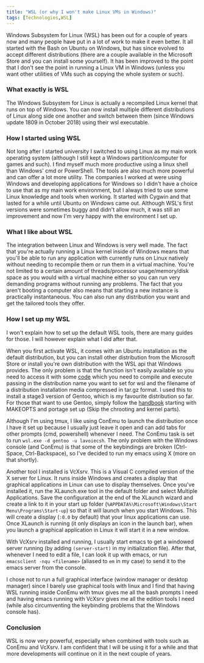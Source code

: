 ```yaml
---
title: "WSL (or why I won't make Linux VMs in Windows)"
tags: [Technologies,WSL]
---
```

Windows Subsystem for Linux (WSL) has been out for a couple of years now and many people have put in a lot of work to make it even better. It all started with the Bash on Ubuntu on Windows, but has since evolved to accept different distributions (there are a couple available in the Microsoft Store and you can install some yourself). It has been improved to the point that I don't see the point in running a Linux VM in Windows (unless you want other utilities of VMs such as copying the whole system or such).

### What exactly is WSL
The Windows Subsystem for Linux is actually a recompiled Linux kernel that runs on top of Windows. You can now install multiple different distributions of Linux along side one another and switch between them (since Windows update 1809 in October 2018) using their wsl executable.

### How I started using WSL
Not long after I started university I switched to using Linux as my main work operating system (although I still kept a Windows partition/computer for games and such). I find myself much more productive using a linux shell than Windows' cmd or PowerShell. The tools are also much more powerful and can offer a lot more utility. The companies I worked at were using Windows and developing applications for Windows so I didn't have a choice to use that as my main work environment, but I always tried to use some Linux knowledge and tools when working. It started with Cygwin and that lasted for a while until Ubuntu on Windows came out. Although WSL's first versions were sometimes buggy and didn't allow much, it was still an improvement and now I'm very happy with the environment I set up. 

### What I like about WSL
The integration between Linux and Windows is very well made. The fact that you're actually running a Linux kernel inside of Windows means that you'll be able to run any application with currently runs on Linux natively without needing to recompile them or run them in a virtual machine. You're not limited to a certain amount of threads/processor usage/memory/disk space as you would with a virtual machine either so you can run very demanding programs without running any problems. The fact that you aren't booting a computer also means that starting a new instance is practically instantaneous. You can also run any distribution you want and get the tailored tools they offer.

### How I set up my WSL
I won't explain how to set up the default WSL tools, there are many guides for those. I will however explain what I did after that.

When you first activate WSL, it comes with an Ubuntu installation as the default distribution, but you can install other distribution from the Microsoft Store or install you're own distribution with the WSL api that Windows provides. The only problem is that the function isn't easily available so you need to access it with some [code](https://github.com/lavoiecsh/lavoiecsh.github.io/blob/master/code/other/WSLInstaller.c) which you need to compile and execute passing in the distribution name you want to set for wsl and the filename of a distribution installation media compressed in tar.gz format. I used this to install a stage3 version of Gentoo, which is my favourite distribution so far. For those that want to use Gentoo, simply follow the [handbook](https://wiki.gentoo.org/wiki/Handbook:AMD64) starting with MAKEOPTS and portage set up (Skip the chrooting and kernel parts).

Although I'm using tmux, I like using ConEmu to launch the distribution once I have it set up because I usually just leave it open and can add tabs for other prompts (cmd, powershell) whenever I need. The ConEmu task is set to run `wsl.exe -d gentoo -u lavoiecsh`. The only problem with the Windows console (and ConEmu) is that some of the keybindings are broken (Ctrl-Space, Ctrl-Backspace), so I've decided to run my emacs using X (more on that shortly).

Another tool I installed is VcXsrv. This is a Visual C compiled version of the X server for Linux. It runs inside Windows and creates a display that graphical applications in Linux can use to display themselves. Once you've installed it, run the XLaunch.exe tool in the default folder and select Multiple Applications. Save the configuration at the end of the XLaunch wizard and create a link to it in your start up folder (`%APPDATA%\Microsoft\Windows\Start Menu\Programs\Start-up`) so that it will launch when you start Windows. This will create a display (`:0.0` by default) that your linux applications can use. Once XLaunch is running (it only displays an icon in the launch bar), when you launch a graphical application in Linux it will start it in a new window.

With VcXsrv installed and running, I usually start emacs to get a windowed server running (by adding `(server-start)` in my initialization file). After that, whenever I need to edit a file, I can look it up with emacs, or run `emacsclient -nqu <filename>` (aliased to `em` in my case) to send it to the emacs server from the console.

I chose not to run a full graphical interface (window manager or desktop manager) since I barely use graphical tools with linux and I find that having WSL running inside ConEmu with tmux gives me all the bash prompts I need and having emacs running with VcXsrv gives me all the edition tools I need (while also circumventing the keybinding problems that the Windows console has). 

### Conclusion
WSL is now very powerful, especially when combined with tools such as ConEmu and VcXsrv. I am confident that I will be using it for a while and that more developments will continue on it in the next couple of years.
